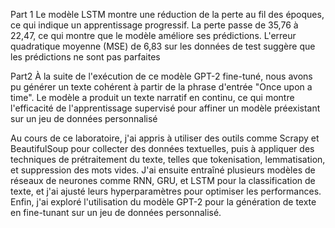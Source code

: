 Part 1
Le modèle LSTM montre une réduction de la perte au fil des époques, ce qui indique un apprentissage progressif. La perte passe de 35,76 à 22,47, ce qui montre que le modèle améliore ses prédictions. L'erreur quadratique moyenne (MSE) de 6,83 sur les données de test suggère que les prédictions ne sont pas parfaites

Part2 
À la suite de l'exécution de ce modèle GPT-2 fine-tuné, nous avons pu générer un texte cohérent à partir de la phrase d'entrée "Once upon a time". Le modèle a produit un texte narratif en continu, ce qui montre l'efficacité de l'apprentissage supervisé pour affiner un modèle préexistant sur un jeu de données personnalisé


Au cours de ce laboratoire, j'ai appris à utiliser des outils comme Scrapy et BeautifulSoup pour collecter des données textuelles, puis à appliquer des techniques de prétraitement du texte, telles que tokenisation, lemmatisation, et suppression des mots vides. J'ai ensuite entraîné plusieurs modèles de réseaux de neurones comme RNN, GRU, et LSTM pour la classification de texte, et j'ai ajusté leurs hyperparamètres pour optimiser les performances. Enfin, j'ai exploré l'utilisation du modèle GPT-2 pour la génération de texte en fine-tunant sur un jeu de données personnalisé.
